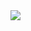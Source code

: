 <a href="https://github.com/desenvolvedorjairomonassa">
  <img align="center" src="https://github-readme-stats.vercel.app/api/top-langs/?username=desenvolvedorjairomonassa&theme=midnight-purple&hide_langs_below=1" />
</a>


